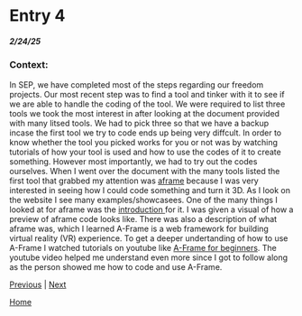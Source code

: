 # Entry 4
##### 2/24/25

### Context: 
<p> In SEP, we have completed most of the steps regarding our freedom projects. Our most recent step was to find a tool and tinker with it to see if we are able to handle the coding of the tool. We were required to list three tools we took the most interest in after looking at the document provided with many litsed tools. We had to pick three so that we have a backup incase the first tool we try to code ends up being very diffcult. In order to know whether the tool you picked works for you or not was by watching tutorials of how your tool is used and how to use the codes of it to create something. However most importantly, we had to try out the codes ourselves. When I went over the document with the many tools listed the first tool that grabbed my attention was <a href="https://aframe.io/" > aframe</a> because I was very interested in seeing how I could code something and turn it 3D. As I look on the website I see many examples/showcasees. One of the many things I looked at for aframe was the <a href="https://aframe.io/docs/1.7.0/introduction/"> introduction </a> for it. I was given a visual of how a preview of aframe code looks like. There was also a description of what aframe was, which I learned A-Frame is a web framework for building virtual reality (VR) experience. To get a deeper undertanding of how to use A-Frame I watched tutorials on youtube like <a href="https://www.youtube.com/watch?v=-Q_FIByQUAI&list=PLP3KjR1TMw7ekqC4o5gy0rR4odw7Jga84"> A-Frame for beginners</a>. The youtube video helped me understand even more since I got to follow along as the person showed me how to code and use A-Frame.    </p>

[Previous](entry03.md) | [Next](entry05.md)

[Home](../README.md)
